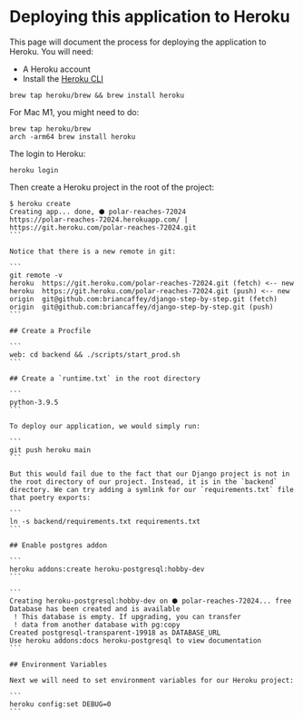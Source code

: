 # Deploying this application to Heroku

This page will document the process for deploying the application to Heroku. You will need:

- A Heroku account
- Install the [Heroku CLI](https://devcenter.heroku.com/articles/heroku-cli)

```
brew tap heroku/brew && brew install heroku
```

For Mac M1, you might need to do:

```
brew tap heroku/brew
arch -arm64 brew install heroku
```

The login to Heroku:

```
heroku login
```

Then create a Heroku project in the root of the project:

````
$ heroku create
Creating app... done, ⬢ polar-reaches-72024
https://polar-reaches-72024.herokuapp.com/ | https://git.heroku.com/polar-reaches-72024.git
```

Notice that there is a new remote in git:

```
git remote -v
heroku  https://git.heroku.com/polar-reaches-72024.git (fetch) <-- new
heroku  https://git.heroku.com/polar-reaches-72024.git (push) <-- new
origin  git@github.com:briancaffey/django-step-by-step.git (fetch)
origin  git@github.com:briancaffey/django-step-by-step.git (push)
```

## Create a Procfile

```
web: cd backend && ./scripts/start_prod.sh
```

## Create a `runtime.txt` in the root directory

```
python-3.9.5
```

To deploy our application, we would simply run:

```
git push heroku main
```

But this would fail due to the fact that our Django project is not in the root directory of our project. Instead, it is in the `backend` directory. We can try adding a symlink for our `requirements.txt` file that poetry exports:

```
ln -s backend/requirements.txt requirements.txt
```

## Enable postgres addon

```
heroku addons:create heroku-postgresql:hobby-dev
```

```
Creating heroku-postgresql:hobby-dev on ⬢ polar-reaches-72024... free
Database has been created and is available
 ! This database is empty. If upgrading, you can transfer
 ! data from another database with pg:copy
Created postgresql-transparent-19918 as DATABASE_URL
Use heroku addons:docs heroku-postgresql to view documentation
```

## Environment Variables

Next we will need to set environment variables for our Heroku project:

```
heroku config:set DEBUG=0
```